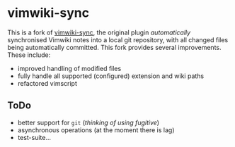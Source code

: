 vimwiki-sync
============

This is a fork of [vimwiki-sync](https://github.com/RollMan/vimwiki-sync/), the
original plugin *automatically* synchronised Vimwiki notes into a local git
repository, with all changed files being automatically committed. This fork
provides several improvements. These include:

* improved handling of modified files
* fully handle all supported (configured) extension and wiki paths
* refactored vimscript

ToDo
----

* better support for `git` (_thinking of using fugitive_)
* asynchronous operations (at the moment there is lag)
* test-suite...
